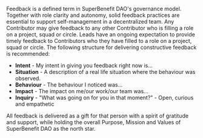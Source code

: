 Feedback is a defined term in SuperBenefit DAO's governance model. Together with role clarity and autonomy, solid feedback practices are essential to support self-management in a decentralized team.
Any Contributor may give feedback to any other Contributor who is filling a role on a project, squad or circle. Leads have an ongoing expectation to provide timely feedback to Contributors who they have filled to a role on a project, squad or circle.
The following structure for delivering constructive feedback is recommended:
- **Intent** - My intent in giving you feedback right now is... 
- **Situation** - A description of a real life situation where the behaviour was observed.
- **Behaviour** - The behaviour I noticed was...
- **Impact** - The impact on me/our work/our team was...
- **Inquiry** - "What was going on for you in that moment?" - Open, curious and empathetic

All feedback is delivered as a gift for that person with a spirit of gratitude and support, while holding the overall Purpose, Mission and Values of SuperBenefit DAO as the north star.
